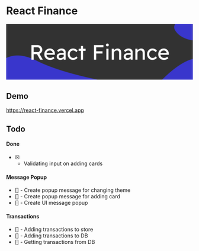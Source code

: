 # React Finance
![Banner](https://github.com/whicencer/react-finance/blob/master/screens/react-finance.svg)

## Demo
https://react-finance.vercel.app

## Todo
#### Done
- [x] - Validating input on adding cards  

#### Message Popup
- [] - Create popup message for changing theme  
- [] - Create popup message for adding card  
- [] - Create UI message popup  

#### Transactions
- [] - Adding transactions to store
- [] - Adding transactions to DB
- [] - Getting transactions from DB
